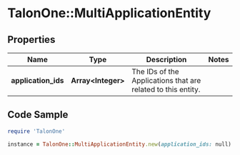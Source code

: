 # TalonOne::MultiApplicationEntity

## Properties

Name | Type | Description | Notes
------------ | ------------- | ------------- | -------------
**application_ids** | **Array&lt;Integer&gt;** | The IDs of the Applications that are related to this entity. | 

## Code Sample

```ruby
require 'TalonOne'

instance = TalonOne::MultiApplicationEntity.new(application_ids: null)
```



